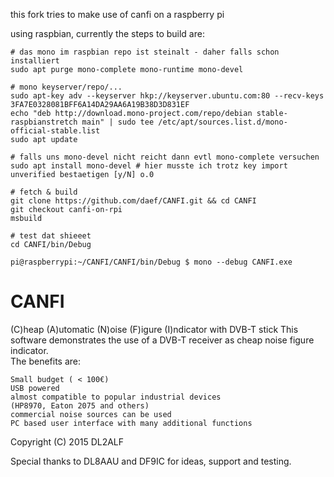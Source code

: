 this fork tries to make use of canfi on a raspberry pi

using raspbian, currently the steps to build are:

    # das mono im raspbian repo ist steinalt - daher falls schon installiert
    sudo apt purge mono-complete mono-runtime mono-devel
    
    # mono keyserver/repo/...
    sudo apt-key adv --keyserver hkp://keyserver.ubuntu.com:80 --recv-keys 3FA7E0328081BFF6A14DA29AA6A19B38D3D831EF
    echo "deb http://download.mono-project.com/repo/debian stable-raspbianstretch main" | sudo tee /etc/apt/sources.list.d/mono-official-stable.list
    sudo apt update
    
    # falls uns mono-devel nicht reicht dann evtl mono-complete versuchen
    sudo apt install mono-devel # hier musste ich trotz key import unverified bestaetigen [y/N] o.0
    
    # fetch & build
    git clone https://github.com/daef/CANFI.git && cd CANFI
    git checkout canfi-on-rpi
    msbuild
    
    # test dat shieeet
    cd CANFI/bin/Debug
    
    pi@raspberrypi:~/CANFI/CANFI/bin/Debug $ mono --debug CANFI.exe


# CANFI
(C)heap (A)utomatic (N)oise (F)igure (I)ndicator with DVB-T stick
This software demonstrates the use of a DVB-T receiver as cheap noise figure indicator.  
The benefits are:

    Small budget ( < 100€)
    USB powered
    almost compatible to popular industrial devices
    (HP8970, Eaton 2075 and others)
    commercial noise sources can be used
    PC based user interface with many additional functions

Copyright (C) 2015 DL2ALF

Special thanks to DL8AAU and DF9IC for ideas, support and testing.
